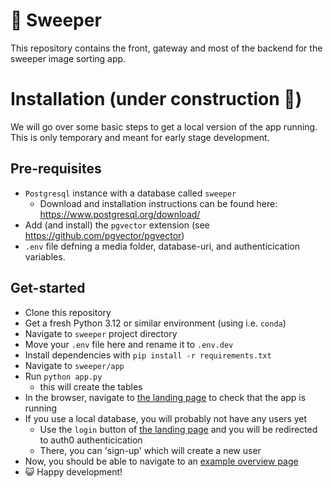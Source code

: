 # 🧹 Sweeper
This repository contains the front, gateway and most of the backend for the sweeper image sorting app.

# Installation (under construction 🚧)
We will go over some basic steps to get a local version of the app running. This is only temporary and meant for early stage development. 


## Pre-requisites
- `Postgresql` instance with a database called `sweeper`
	- Download and installation instructions can be found here: https://www.postgresql.org/download/ 
- Add (and install) the `pgvector` extension (see https://github.com/pgvector/pgvector)
- `.env` file defning a media folder, database-uri, and authenticication variables.

## Get-started
- Clone this repository
- Get a fresh Python 3.12 or similar environment (using i.e. `conda`)
- Navigate to `sweeper` project directory
- Move your `.env` file here and rename it to `.env.dev`
- Install dependencies with `pip install -r requirements.txt`
- Navigate to `sweeper/app`
- Run `python app.py`
	- this will create the tables
- In the browser, navigate to [the landing page](127.0.0.1:5000) to check that the app is running
- If you use a local database, you will probably not have any users yet
	- Use the `login` button of [the landing page](127.0.0.1:5000) and you will be redirected to auth0 authenticication
	- There, you can 'sign-up' which will create a new user
- Now, you should be able to navigate to an [example overview page](http://127.0.0.1:5000/overview)
- 😺 Happy development!
